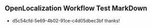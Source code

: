 ## OpenLocalization Workflow Test MarkDown
* d5c54cfd-5e69-4b02-91ce-c4d05dbec3bf 
thanks!<!--HONumber=Mar16_HO2-->
